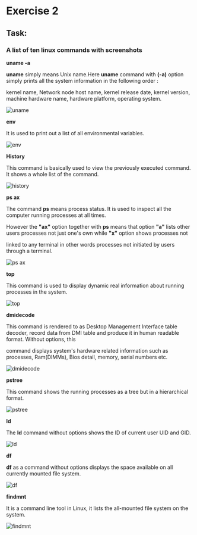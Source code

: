 # Exercise 2

## Task:

### A list of ten linux commands with screenshots


**uname -a**

**uname** simply means Unix name.Here **uname** command with **(-a)** option simply prints all the system information in the following order : 

kernel name, Network node host name, kernel release date, kernel version, machine hardware name, hardware platform, operating system.

![uname](https://github.com/Dev-Edidiong/Altschool-Cloud-Exercises-Project/blob/e18a4f10c59eada207b015bdcb553e6702c5f6ba/Exercise_2/uname%20-a.png)



**env**

It is used to print out a list of all environmental variables. 

![env](https://github.com/Dev-Edidiong/Altschool-Cloud-Exercises-Project/blob/36c1b8195b17322601b2807d62cf5a8953b70768/Exercise_2/env.png)



**History**

This command is basically used to view the previously executed command. It shows a whole list of the command. 

![history](https://github.com/Dev-Edidiong/Altschool-Cloud-Exercises-Project/blob/ac27942d76f976859ff2011eefd03029231e3bb9/Exercise_2/history.png)




**ps ax** 

The command **ps** means process status. It is used to inspect all the computer running processes at all times. 

However the **"ax"** option together with **ps** means that option  **"a"** lists other users processes not just one's own while **"x"** option shows processes not

linked to any terminal in other words processes not initiated by users through a terminal. 

![ps ax](https://github.com/Dev-Edidiong/Altschool-Cloud-Exercises-Project/blob/233feb5101127f09ddc8494d40a899027eaad2ef/Exercise_2/ps%20ax.png)



**top** 

This command is used to display dynamic real information about running processes in the system.


![top](https://github.com/Dev-Edidiong/Altschool-Cloud-Exercises-Project/blob/138c25fe4b78d38e4abfb1ad9e19ded00048d9be/Exercise_2/top.png)



**dmidecode** 

This command is rendered to as Desktop Management Interface table decoder, record data from DMI table and produce it in human readable format. Without options, this 

command displays system's hardware related information such as processes, Ram(DIMMs), Bios detail, memory, serial numbers etc. 

![dmidecode](https://github.com/Dev-Edidiong/Altschool-Cloud-Exercises-Project/blob/949ebdc6c3b62cbc109a452b782f31be9dc1c59c/Exercise_2/demidecode.png)



**pstree**

This command shows the running processes as a tree but in a hierarchical format. 

![pstree](https://github.com/Dev-Edidiong/Altschool-Cloud-Exercises-Project/blob/cc0a03e057f8d3316a05522bb62195186cb7f89e/Exercise_2/pstree.png)



**Id**

The **Id** command without options shows the ID of current user UID and GID.

![Id](https://github.com/Dev-Edidiong/Altschool-Cloud-Exercises-Project/blob/dcb5e58e3d50e7e9f84afbf494d82b76df854846/Exercise_2/id.png)



**df**

**df** as a command without options displays the space available on all currently mounted file system.

![df](https://github.com/Dev-Edidiong/Altschool-Cloud-Exercises-Project/blob/c01887a2db78caa5ee0fa40bd83c6fe09b1c3f6b/Exercise_2/df.png)



**findmnt**

It is a command line tool in Linux, it lists the all-mounted file system on the system. 

![findmnt](https://github.com/Dev-Edidiong/Altschool-Cloud-Exercises-Project/blob/50ce3ba8cbea9956f17e4783e1d6bb18849ef25f/Exercise_2/findmnt.png)


